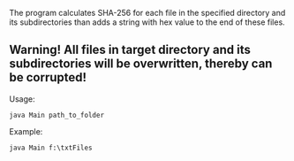 The program calculates SHA-256 for each file in the specified directory and its subdirectories than adds a string with hex value to the end of these files.

## Warning! All files in target directory and its subdirectories will be overwritten, thereby can be corrupted!

Usage:
```
java Main path_to_folder
```

Example:
```
java Main f:\txtFiles
```
